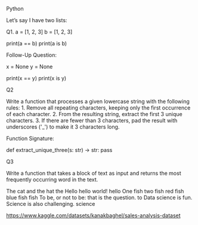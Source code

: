 Python 


Let’s say I have two lists:

Q1.
a = [1, 2, 3]
b = [1, 2, 3]

print(a == b)
print(a is b)



Follow-Up Question:

x = None
y = None

print(x == y)
print(x is y)


Q2

Write a function that processes a given lowercase string with the following rules:
        1.        Remove all repeating characters, keeping only the first occurrence of each character.
        2.        From the resulting string, extract the first 3 unique characters.
        3.        If there are fewer than 3 characters, pad the result with underscores ('_') to make it 3 characters long.


Function Signature:

def extract_unique_three(s: str) -> str:
    pass


Q3

Write a function that takes a block of text as input and returns the most frequently occurring word in the text.	
	
The cat and the hat	the
Hello hello world!	hello
One fish two fish red fish blue fish	fish
To be, or not to be: that is the question.	to
Data science is fun. Science is also challenging.	science



https://www.kaggle.com/datasets/kanakbaghel/sales-analysis-dataset




